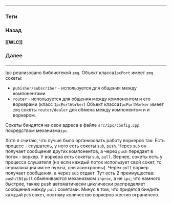 
---
### Теги

### Назад
#### [[WLC]]
### Далее
####
---

Ipc реализовано библиотекой `zmq`.
Объект класса`IpcPort` имеет `zmq` сокеты:
- `pubisher/subscriber` - используется для общения между компонентами
- `router` - используется для общения между компонентом и его воркерами (класс `IpcPortWorker`)
Объект класса`IpcPortWorker` имеет `zmq` сокеты `router/dealer` для обмена между компонентом и и воркером.

Сокеты биндятся на свои адреса в файле `src/ipc/config.cpp` посредством  механизма`ipc`.

Хотя я считаю, что лучше было организовать работу воркеров так:
Есть процесс - слушатель, у него есть сокеты `sub`, `push`. Через `sub` он получает сообщения других компонентов, а через `push` передает в поток - воркер.  У воркера есть сокеты `sub`, `pull`.  Вернее, сокеты есть у процесса слушателя (но если каждый поток использует свой сокет, то сериализация им не нужна, они асинхронны). Через `pull` воркер получает сообщения, а через `sub` отдает.  Тут есть 2 преимущества: `push/[N]pull` обмениваются механизмом `inproc`, а не `ipc`, что намного быстрее, также push автоматически циклически распределяет сообщения между `pull` сокетами. Минус в том, что придется биндить каждый `pub` сокет, поэтому количество воркеров жестко ограничено.